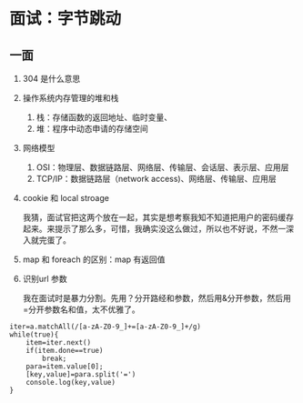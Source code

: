 # 面试：字节跳动

## 一面

1. 304 是什么意思
2. 操作系统内存管理的堆和栈
   1. 栈：存储函数的返回地址、临时变量、
   2. 堆：程序中动态申请的存储空间
3. 网络模型
   1. OSI：物理层、数据链路层、网络层、传输层、会话层、表示层、应用层
   2. TCP/IP：数据链路层（network access\)、网络层、传输层、应用层
4. cookie 和 local stroage

   我猜，面试官把这两个放在一起，其实是想考察我知不知道把用户的密码缓存起来。来提示了那么多，可惜，我确实没这么做过，所以也不好说，不然一深入就完蛋了。

5. map 和 foreach 的区别：map 有返回值
6. 识别url 参数

   我在面试时是暴力分割。先用？分开路经和参数，然后用&分开参数，然后用=分开参数名和值，太不优雅了。

```text
iter=a.matchAll(/[a-zA-Z0-9_]+=[a-zA-Z0-9_]+/g)
while(true){
    item=iter.next()
    if(item.done==true)
        break;
    para=item.value[0];
    [key,value]=para.split('=')
    console.log(key,value)
}
```

